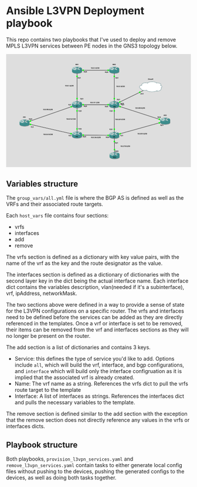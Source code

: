 # Ansible L3VPN Deployment playbook

This repo contains two playbooks that I've used to deploy and remove MPLS L3VPN services between PE nodes in the GNS3 topology below.

!["GNS3 MPLS L3VPN topology"](images/topology.png)

## Variables structure

The `group_vars/all.yml` file is where the BGP AS is defined as well as the VRFs and their associated route targets.

Each `host_vars` file contains four sections:
- vrfs
- interfaces
- add
- remove

The vrfs section is defined as a dictionary with key value pairs, with the name of the vrf as the key and the route designator as the value. 

The interfaces section is defined as a dictionary of dictionaries with the second layer key in the dict being the actual interface name. Each interface dict contains the variables description, vlan(needed if it's a subinterface), vrf, ipAddress, networkMask.

The two sections above were defined in a way to provide a sense of state for the L3VPN configurations on a specific router. The vrfs and interfaces need to be defined before the services can be added as they are directly referenced in the templates. Once a vrf or interface is set to be removed, their items can be removed from the vrf and interfaces sections as they will no longer be present on the router.

The add section is a list of dictionaries and contains 3 keys.
- Service: this defines the type of service you'd like to add. Options include `all`, which will build the vrf, interface, and bgp configurations, and `interface` which will build only the interface configruation as it is implied that the associated vrf is already created.
- Name: The vrf name as a string. References the vrfs dict to pull the vrfs route target to the template
- Interface: A list of interfaces as strings. References the interfaces dict and pulls the necessary variables to the template.

The remove section is defined similar to the add section with the exception that the remove section does not directly reference any values in the vrfs or interfaces dicts.

## Playbook structure

Both playbooks, `provision_l3vpn_services.yaml` and `remove_l3vpn_services.yaml` contain tasks to either generate local config files without pushing to the devices, pushing the generated configs to the devices, as well as doing both tasks together.